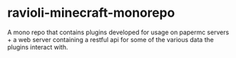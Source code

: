 # ravioli-minecraft-monorepo
A mono repo that contains plugins developed for usage on papermc servers + a web server containing a restful api for some of the various data the plugins interact with.
